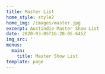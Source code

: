 ```yaml
---
title: Master List
home_style: style2
home_img: /images/master.jpg
excerpt: Austindie Master Show List
date: 2020-03-05T16:20:05.645Z
img_src: ''
menus:
  main:
    title: Master Show List
template: page
---
```

